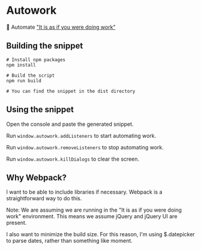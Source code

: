 # Autowork

🤖 Automate ["It is as if you were doing work"](https://pippinbarr.github.io/itisasifyouweredoingwork/)

## Building the snippet

```
# Install npm packages
npm install

# Build the script
npm run build

# You can find the snippet in the dist directory
```

## Using the snippet

Open the console and paste the generated snippet.

Run `window.autowork.addListeners` to start automating work.

Run `window.autowork.removeListeners` to stop automating work.

Run `window.autowork.killDialogs` to clear the screen.

## Why Webpack?

I want to be able to include libraries if necessary. Webpack is a straightforward way to do this. 

Note: We are assuming we are running in the "It is as if you were doing work" environment. This means we assume jQuery and jQuery UI are present.

I also want to minimize the build size. For this reason, I'm using $.datepicker to parse dates, rather than something like moment.
